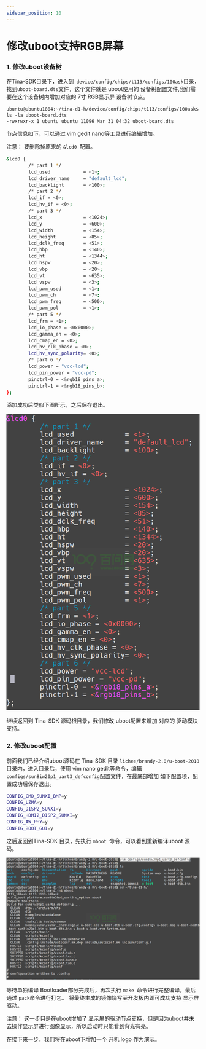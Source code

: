 ```yaml
---
sidebar_position: 10
---
```

# 修改uboot支持RGB屏幕

### 1. 修改uboot设备树

   在Tina-SDK目录下，进入到` device/config/chips/t113/configs/100ask`目录，找到`uboot-board.dts`文件，这个文件就是 uboot使用的 设备树配置文件,我们需要在这个设备树内增加对应的 7寸 RGB显示屏 设备树节点。

```shell
ubuntu@ubuntu1804:~/tina-d1-h/device/config/chips/t113/configs/100ask$ ls -la uboot-board.dts
-rwxrwxr-x 1 ubuntu ubuntu 11096 Mar 31 04:32 uboot-board.dts
```

节点信息如下，可以通过 vim gedit nano等工具进行编辑增加。

注意： 要删除掉原来的 `&lcd0 `配置。

```bash
&lcd0 {
        /* part 1 */
        lcd_used            = <1>;
        lcd_driver_name     = "default_lcd";
        lcd_backlight       = <100>;
        /* part 2 */
        lcd_if = <0>;
        lcd_hv_if = <0>;
        /* part 3 */
        lcd_x               = <1024>;
        lcd_y               = <600>;
        lcd_width           = <154>;
        lcd_height          = <85>;
        lcd_dclk_freq       = <51>;
        lcd_hbp             = <140>;
        lcd_ht              = <1344>;
        lcd_hspw            = <20>;
        lcd_vbp             = <20>;
        lcd_vt              = <635>;
        lcd_vspw            = <3>;
        lcd_pwm_used        = <1>;
        lcd_pwm_ch          = <7>;
        lcd_pwm_freq        = <500>;
        lcd_pwm_pol         = <1>;
        /* part 5 */
        lcd_frm = <1>;
        lcd_io_phase = <0x0000>;
        lcd_gamma_en = <0>;
        lcd_cmap_en = <0>;
        lcd_hv_clk_phase = <0>;
        lcd_hv_sync_polarity= <0>;
        /* part 6 */
        lcd_power = "vcc-lcd";
        lcd_pin_power = "vcc-pd";
        pinctrl-0 = <&rgb18_pins_a>;
        pinctrl-1 = <&rgb18_pins_b>;
};

```

添加成功后类似下图所示，之后保存退出。

![image-20230331184514308](images\image-20230331184514308.png)

继续返回到 Tina-SDK 源码根目录，我们修改 uboot配置来增加 对应的 驱动模块 支持。

### 2. 修改uboot配置

前面我们已经介绍uboot源码在 Tina-SDK 目录 `lichee/brandy-2.0/u-boot-2018`目录内，进入目录后，使用 vim nano gedit等命令，编辑 `configs/sun8iw20p1_uart3_defconfig`配置文件，在最底部增加 如下配置项，配置成功后保存退出。

``` bash
CONFIG_CMD_SUNXI_BMP=y
CONFIG_LZMA=y
CONFIG_DISP2_SUNXI=y
CONFIG_HDMI2_DISP2_SUNXI=y
CONFIG_AW_PHY=y
CONFIG_BOOT_GUI=y
```

之后返回到Tina-SDK 目录，先执行 `mboot `命令，可以看到重新编译uboot 源码。

![image-20230331185335366](images\image-20230331185335366.png)

等待单独编译 Bootloader部分完成后，再次执行 `make `命令进行完整编译，最后通过 `pack`命令进行打包。 将最终生成的镜像烧写至开发板内即可成功支持 显示屏驱动。

注意： 这一步只是在uboot增加了 显示屏的驱动节点支持，但是因为uboot并未去操作显示屏进行图像显示，所以启动时只能看到背光有亮。

在接下来一步，我们将在uboot下增加一个 开机 logo 作为演示。